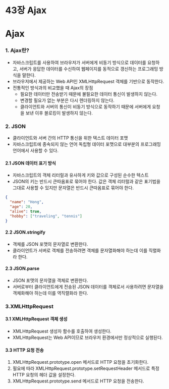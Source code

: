 # 43장 Ajax

# Ajax

### 1. Ajax란?

- 자바스크립트를 사용하여 브라우저가 서버에게 비동기 방식으로 데이터를 요청하고, 서버가 응답한 데이터를 수신하여 웹페이지를 동적으로 갱신하는 프로그래밍 방식을 말한다.
- 브라우저에서 제공하는 Web API인 XMLHttpRequest 객체를 기반으로 동작한다.
- 전통적인 방식과의 비교했을 때 Ajax의 장점
  - 필요한 데이터만 전송받기 때문에 불필요한 데이터 통신이 발생하지 않는다.
  - 변경할 필요가 없는 부분은 다시 렌더링하지 않는다.
  - 클라이언트와 서버의 통신이 비동기 방식으로 동작하기 때문에 서버에게 요청을 보낸 이후 블로킹이 발생하지 않는다.

### 2. JSON

- 클라이언트와 서버 간의 HTTP 통신을 위한 텍스트 데이터 포맷
- 자바스크립트에 종속되지 않는 언어 독립형 데이터 포맷으로 대부분의 프로그래밍 언어에서 사용할 수 있다.

#### 2.1 JSON 데이터 표기 방식

- 자바스크립트의 객체 리터럴과 유사하게 키와 값으로 구성된 순수한 텍스트
- JSON의 키는 반드시 큰따옴표로 묶어야 한다. 값은 객체 리터럴과 같은 표기법을 그대로 사용할 수 있지만 문자열은 반드시 큰따옴표로 묶어야 한다.

```json
{
  "name": "Hong",
  "age": 20,
  "alive": true,
  "hobby": ["traveling", "tennis"]
}
```

#### 2.2 JSON.stringify

- 객체를 JSON 포맷의 문자열로 변환한다.
- 클라이언트가 서버로 객체를 전송하려면 객체를 문자열화해야 하는데 이를 직렬화라 한다.

#### 2.3 JSON.parse

- JSON 포맷의 문자열을 객체로 변환한다.
- 서버로부터 클라이언트에게 전송된 JSON 데이터를 객체로서 사용하려면 문자열을 객체화해야 하는데 이를 역직렬화라 한다.

### 3.XMLHttpRequest

#### 3.1 XMLHttpRequest 객체 생성

- XMLHttpRequest 생성자 함수를 호출하여 생성한다.
- XMLHttpRequest는 Web API이므로 브라우저 환경에서만 정상적으로 실행된다.

#### 3.3 HTTP 요청 전송

1. XMLHttpRequest.prototype.open 메서드로 HTTP 요청을 초기화한다.
2. 필요에 따라 XMLHttpRequest.prototype.setRequestHeader 메서드로 특정 HTTP 요청의 헤더 값을 설정한다.
3. XMLHttpRequest.prototype.send 메서드로 HTTP 요청을 전송한다.
